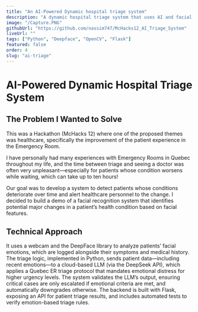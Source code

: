 ```yaml
---
title: "An AI-Powered Dynamic hospital triage system"
description: "A dynamic hospital triage system that uses AI and facial recognition to triage patients based on their symptoms and medical history."
image: "/Capture.PNG"
githubUrl: "https://github.com/nassim747/McHacks12_AI_Triage_System"
liveUrl: ""
tags: ["Python", "Deepface", "OpenCV", "Flask"]
featured: false
order: 4
slug: "ai-triage"
---
```


# AI-Powered Dynamic Hospital Triage System


## The Problem I Wanted to Solve
This was a Hackathon (McHacks 12) where one of the proposed themes was healthcare, specifically the improvement of the patient experience in the Emergency Room.

I have personally had many experiences with Emergency Rooms in Quebec throughout my life, and the time between triage and seeing a doctor was often very unpleasant—especially for patients whose condition worsens while waiting, which can take up to ten hours!

Our goal was to develop a system to detect patients whose conditions deteriorate over time and alert healthcare personnel to the change. I decided to build a demo of a facial recognition system that identifies potential major changes in a patient’s health condition based on facial features.

## Technical Approach
 It uses a webcam and the DeepFace library to analyze patients’ facial emotions, which are logged alongside their symptoms and medical history. The triage logic, implemented in Python, sends patient data—including recent emotions—to a cloud-based LLM (via the DeepSeek API), which applies a Quebec ER triage protocol that mandates emotional distress for higher urgency levels. The system validates the LLM’s output, ensuring critical cases are only escalated if emotional criteria are met, and automatically downgrades otherwise. The backend is built with Flask, exposing an API for patient triage results, and includes automated tests to verify emotion-based triage rules. 